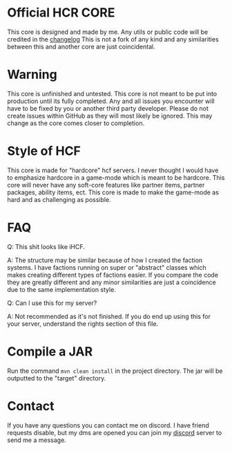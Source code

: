 # Official HCR CORE
This core is designed and made by me. Any utils or public code will be credited in the [changelog](https://github.com/HackusatePvP/hcr-core/blob/main/CHANGELOG.md)
This is not a fork of any kind and any similarities between this and another core are just coincidental.

# Warning
This core is unfinished and untested. This core is not meant to be put into production until its fully completed.
Any and all issues you encounter will have to be fixed by you or another third party developer. Please do not create issues
within GitHub as they will most likely be ignored. This may change as the core comes closer to completion.

# Style of HCF
This core is made for "hardcore" hcf servers. I never thought I would have to emphasize hardcore in a game-mode which is meant to be hardcore.
This core will never have any soft-core features like partner items, partner packages, ability items, ect. 
This core is made to make the game-mode as hard and as challenging as possible.

# FAQ
Q: This shit looks like iHCF.

A: The structure may be similar because of how I created the faction systems. I have factions running on super or "abstract" classes which makes creating different types of factions easier.
If you compare the code they are greatly different and any minor similarities are just a coincidence due to the same implementation style.

Q: Can I use this for my server?

A: Not recommended as it's not finished. If you do end up using this for your server, understand the rights section of this file.

# Compile a JAR
Run the command `mvn clean install` in the project directory. The jar will be outputted to the "target" directory.

# Contact
If you have any questions you can contact me on discord. I have friend requests disable, but my dms are opened you can join my [discord](https://discord.gg/damKnGaqjK) server to send me a message.